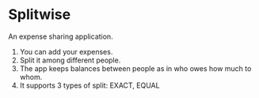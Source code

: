 # Splitwise
An expense sharing application.


1. You can add your expenses.
2. Split it among different people.
3. The app keeps balances between people as in who owes how much to whom.
4. It supports 3 types of split: EXACT, EQUAL
